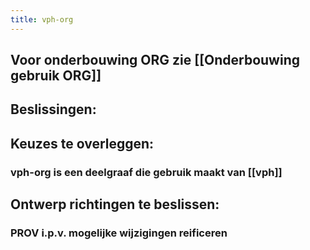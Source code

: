 ```yaml
---
title: vph-org
---
```


## Voor onderbouwing ORG zie [[Onderbouwing gebruik ORG]]
## Beslissingen:
###
## Keuzes te overleggen:
### vph-org is een deelgraaf die gebruik maakt van [[vph]]
###
## Ontwerp richtingen te beslissen:
### PROV i.p.v. mogelijke wijzigingen reificeren
###
